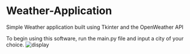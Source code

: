 # Weather-Application
Simple Weather application built using Tkinter and the OpenWeather API

To begin using this software, run the main.py file and input a city of your choice.
![display](https://user-images.githubusercontent.com/86085628/176533877-a410e438-a789-428b-b6e2-bd6060423a36.png)
